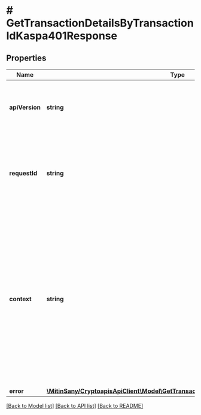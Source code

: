 # # GetTransactionDetailsByTransactionIdKaspa401Response

## Properties

Name | Type | Description | Notes
------------ | ------------- | ------------- | -------------
**apiVersion** | **string** | Specifies the version of the API that incorporates this endpoint. |
**requestId** | **string** | Defines the ID of the request. The &#x60;requestId&#x60; is generated by Crypto APIs and it&#39;s unique for every request. |
**context** | **string** | In batch situations the user can use the context to correlate responses with requests. This property is present regardless of whether the response was successful or returned as an error. &#x60;context&#x60; is specified by the user. | [optional]
**error** | [**\MitinSany/CryptoapisApiClient\Model\GetTransactionDetailsByTransactionIdKaspaE401**](GetTransactionDetailsByTransactionIdKaspaE401.md) |  |

[[Back to Model list]](../../README.md#models) [[Back to API list]](../../README.md#endpoints) [[Back to README]](../../README.md)
